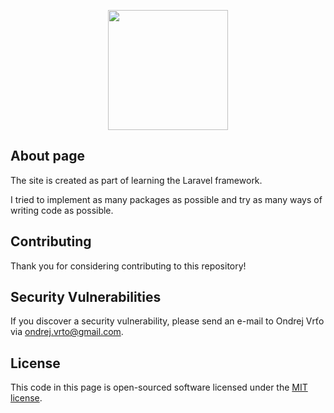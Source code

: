 <p align="center"><a href="https://www.faradetva.sk" target="_blank"><img src="https://www.faradetva.sk/fara-detva-logo.png" width="192"></a></p>

## About page

The site is created as part of learning the Laravel framework.

I tried to implement as many packages as possible and try as many ways of writing code as possible.

## Contributing

Thank you for considering contributing to this repository!

## Security Vulnerabilities

If you discover a security vulnerability, please send an e-mail to Ondrej Vrťo via [ondrej.vrto@gmail.com](mailto:ondrej.vrto@gmail.com).

## License

This code in this page is open-sourced software licensed under the [MIT license](https://opensource.org/licenses/MIT).
